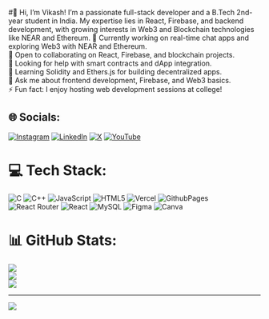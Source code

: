 #👋 Hi, I’m Vikash!
I’m a passionate full-stack developer and a B.Tech 2nd-year student in India. My expertise lies in React, Firebase, and backend development, with growing interests in Web3 and Blockchain technologies like NEAR and Ethereum.
🔭 Currently working on real-time chat apps and exploring Web3 with NEAR and Ethereum.<br>👯 Open to collaborating on React, Firebase, and blockchain projects.<br>🤝 Looking for help with smart contracts and dApp integration.<br>🌱 Learning Solidity and Ethers.js for building decentralized apps.<br>💬 Ask me about frontend development, Firebase, and Web3 basics.<br>⚡ Fun fact: I enjoy hosting web development sessions at college!


## 🌐 Socials:
[![Instagram](https://img.shields.io/badge/Instagram-%23E4405F.svg?logo=Instagram&logoColor=white)](https://instagram.com/VikashSharma_16) [![LinkedIn](https://img.shields.io/badge/LinkedIn-%230077B5.svg?logo=linkedin&logoColor=white)](https://linkedin.com/in/vikashkumar721) [![X](https://img.shields.io/badge/X-black.svg?logo=X&logoColor=white)](https://x.com/vikash_code) [![YouTube](https://img.shields.io/badge/YouTube-%23FF0000.svg?logo=YouTube&logoColor=white)](https://youtube.com/@VikashSharma_16) 

# 💻 Tech Stack:
![C](https://img.shields.io/badge/c-%2300599C.svg?style=for-the-badge&logo=c&logoColor=white) ![C++](https://img.shields.io/badge/c++-%2300599C.svg?style=for-the-badge&logo=c%2B%2B&logoColor=white) ![JavaScript](https://img.shields.io/badge/javascript-%23323330.svg?style=for-the-badge&logo=javascript&logoColor=%23F7DF1E) ![HTML5](https://img.shields.io/badge/html5-%23E34F26.svg?style=for-the-badge&logo=html5&logoColor=white) ![Vercel](https://img.shields.io/badge/vercel-%23000000.svg?style=for-the-badge&logo=vercel&logoColor=white) ![GithubPages](https://img.shields.io/badge/github%20pages-121013?style=for-the-badge&logo=github&logoColor=white) ![React Router](https://img.shields.io/badge/React_Router-CA4245?style=for-the-badge&logo=react-router&logoColor=white) ![React](https://img.shields.io/badge/react-%2320232a.svg?style=for-the-badge&logo=react&logoColor=%2361DAFB) ![MySQL](https://img.shields.io/badge/mysql-4479A1.svg?style=for-the-badge&logo=mysql&logoColor=white) ![Figma](https://img.shields.io/badge/figma-%23F24E1E.svg?style=for-the-badge&logo=figma&logoColor=white) ![Canva](https://img.shields.io/badge/Canva-%2300C4CC.svg?style=for-the-badge&logo=Canva&logoColor=white)
# 📊 GitHub Stats:
![](https://github-readme-stats.vercel.app/api?username=vikash721&theme=dark&hide_border=false&include_all_commits=false&count_private=false)<br/>
![](https://github-readme-streak-stats.herokuapp.com/?user=vikash721&theme=dark&hide_border=false)<br/>
![](https://github-readme-stats.vercel.app/api/top-langs/?username=vikash721&theme=dark&hide_border=false&include_all_commits=false&count_private=false&layout=compact)

---
[![](https://visitcount.itsvg.in/api?id=vikash721&icon=0&color=0)](https://visitcount.itsvg.in)

<!-- Proudly created with GPRM ( https://gprm.itsvg.in ) -->
